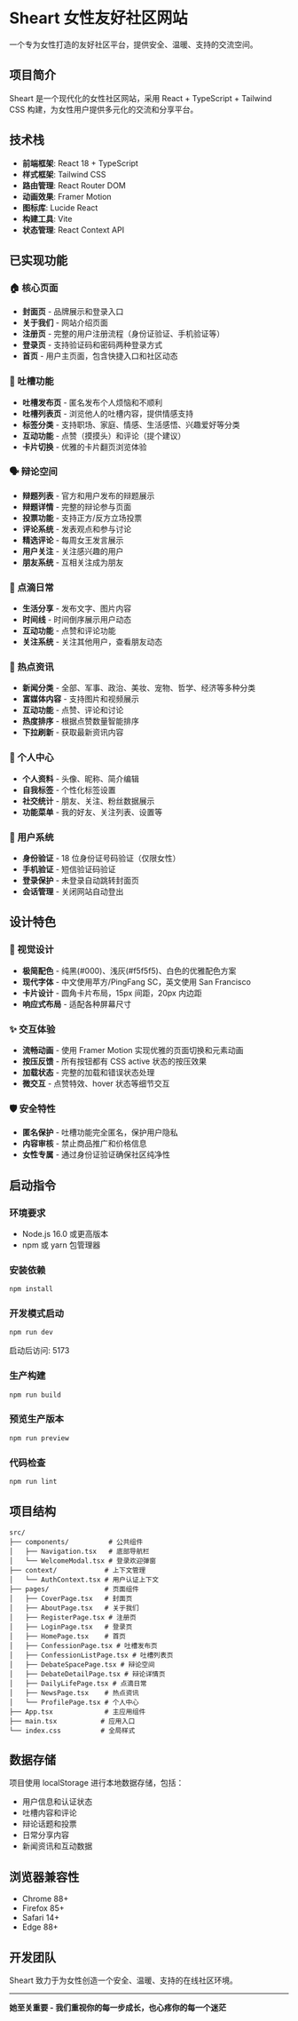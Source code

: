 # Sheart 女性友好社区网站

一个专为女性打造的友好社区平台，提供安全、温暖、支持的交流空间。

## 项目简介

Sheart 是一个现代化的女性社区网站，采用 React + TypeScript + Tailwind CSS 构建，为女性用户提供多元化的交流和分享平台。

## 技术栈

- **前端框架**: React 18 + TypeScript
- **样式框架**: Tailwind CSS
- **路由管理**: React Router DOM
- **动画效果**: Framer Motion
- **图标库**: Lucide React
- **构建工具**: Vite
- **状态管理**: React Context API

## 已实现功能

### 🏠 核心页面

- **封面页** - 品牌展示和登录入口
- **关于我们** - 网站介绍页面
- **注册页** - 完整的用户注册流程（身份证验证、手机验证等）
- **登录页** - 支持验证码和密码两种登录方式
- **首页** - 用户主页面，包含快捷入口和社区动态

### 💬 吐槽功能

- **吐槽发布页** - 匿名发布个人烦恼和不顺利
- **吐槽列表页** - 浏览他人的吐槽内容，提供情感支持
- **标签分类** - 支持职场、家庭、情感、生活感悟、兴趣爱好等分类
- **互动功能** - 点赞（摸摸头）和评论（提个建议）
- **卡片切换** - 优雅的卡片翻页浏览体验

### 🗣️ 辩论空间

- **辩题列表** - 官方和用户发布的辩题展示
- **辩题详情** - 完整的辩论参与页面
- **投票功能** - 支持正方/反方立场投票
- **评论系统** - 发表观点和参与讨论
- **精选评论** - 每周女王发言展示
- **用户关注** - 关注感兴趣的用户
- **朋友系统** - 互相关注成为朋友

### 📸 点滴日常

- **生活分享** - 发布文字、图片内容
- **时间线** - 时间倒序展示用户动态
- **互动功能** - 点赞和评论功能
- **关注系统** - 关注其他用户，查看朋友动态

### 📰 热点资讯

- **新闻分类** - 全部、军事、政治、美妆、宠物、哲学、经济等多种分类
- **富媒体内容** - 支持图片和视频展示
- **互动功能** - 点赞、评论和讨论
- **热度排序** - 根据点赞数量智能排序
- **下拉刷新** - 获取最新资讯内容

### 👤 个人中心

- **个人资料** - 头像、昵称、简介编辑
- **自我标签** - 个性化标签设置
- **社交统计** - 朋友、关注、粉丝数据展示
- **功能菜单** - 我的好友、关注列表、设置等

### 🔐 用户系统

- **身份验证** - 18 位身份证号码验证（仅限女性）
- **手机验证** - 短信验证码验证
- **登录保护** - 未登录自动跳转封面页
- **会话管理** - 关闭网站自动登出

## 设计特色

### 🎨 视觉设计

- **极简配色** - 纯黑(#000)、浅灰(#f5f5f5)、白色的优雅配色方案
- **现代字体** - 中文使用苹方/PingFang SC，英文使用 San Francisco
- **卡片设计** - 圆角卡片布局，15px 间距，20px 内边距
- **响应式布局** - 适配各种屏幕尺寸

### ✨ 交互体验

- **流畅动画** - 使用 Framer Motion 实现优雅的页面切换和元素动画
- **按压反馈** - 所有按钮都有 CSS active 状态的按压效果
- **加载状态** - 完整的加载和错误状态处理
- **微交互** - 点赞特效、hover 状态等细节交互

### 🛡️ 安全特性

- **匿名保护** - 吐槽功能完全匿名，保护用户隐私
- **内容审核** - 禁止商品推广和价格信息
- **女性专属** - 通过身份证验证确保社区纯净性

## 启动指令

### 环境要求

- Node.js 16.0 或更高版本
- npm 或 yarn 包管理器

### 安装依赖

```bash
npm install
```

### 开发模式启动

```bash
npm run dev
```

启动后访问: 5173

### 生产构建

```bash
npm run build
```

### 预览生产版本

```bash
npm run preview
```

### 代码检查

```bash
npm run lint
```

## 项目结构

```
src/
├── components/          # 公共组件
│   ├── Navigation.tsx   # 底部导航栏
│   └── WelcomeModal.tsx # 登录欢迎弹窗
├── context/            # 上下文管理
│   └── AuthContext.tsx # 用户认证上下文
├── pages/              # 页面组件
│   ├── CoverPage.tsx   # 封面页
│   ├── AboutPage.tsx   # 关于我们
│   ├── RegisterPage.tsx # 注册页
│   ├── LoginPage.tsx   # 登录页
│   ├── HomePage.tsx    # 首页
│   ├── ConfessionPage.tsx # 吐槽发布页
│   ├── ConfessionListPage.tsx # 吐槽列表页
│   ├── DebateSpacePage.tsx # 辩论空间
│   ├── DebateDetailPage.tsx # 辩论详情页
│   ├── DailyLifePage.tsx # 点滴日常
│   ├── NewsPage.tsx    # 热点资讯
│   └── ProfilePage.tsx # 个人中心
├── App.tsx             # 主应用组件
├── main.tsx           # 应用入口
└── index.css          # 全局样式
```

## 数据存储

项目使用 localStorage 进行本地数据存储，包括：

- 用户信息和认证状态
- 吐槽内容和评论
- 辩论话题和投票
- 日常分享内容
- 新闻资讯和互动数据

## 浏览器兼容性

- Chrome 88+
- Firefox 85+
- Safari 14+
- Edge 88+

## 开发团队

Sheart 致力于为女性创造一个安全、温暖、支持的在线社区环境。

---

**她至关重要 - 我们重视你的每一步成长，也心疼你的每一个迷茫**
